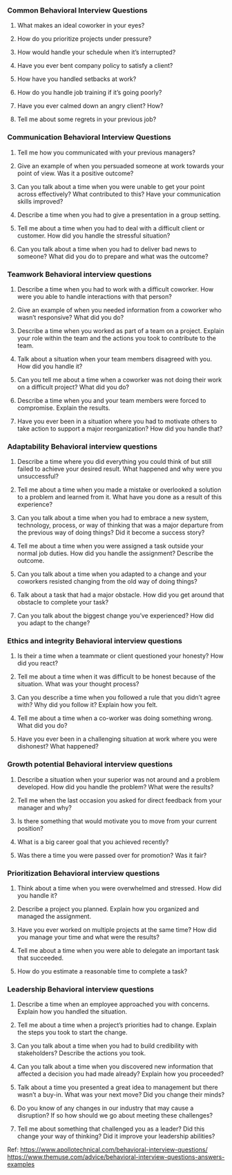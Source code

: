 ### Common Behavioral Interview Questions

1. What makes an ideal coworker in your eyes?

2. How do you prioritize projects under pressure?

3. How would handle your schedule when it’s interrupted?

4. Have you ever bent company policy to satisfy a client?

5. How have you handled setbacks at work?

6. How do you handle job training if it’s going poorly?

7. Have you ever calmed down an angry client? How?

8. Tell me about some regrets in your previous job?

###  Communication Behavioral Interview Questions

1. Tell me how you communicated with your previous managers?

2. Give an example of when you persuaded someone at work towards your point of view. Was it a positive outcome?

3. Can you talk about a time when you were unable to get your point across effectively? What contributed to this? Have your communication skills improved?

4. Describe a time when you had to give a presentation in a group setting.

5. Tell me about a time when you had to deal with a difficult client or customer. How did you handle the stressful situation?

6. Can you talk about a time when you had to deliver bad news to someone? What did you do to prepare and what was the outcome?

### Teamwork Behavioral interview questions

1. Describe a time when you had to work with a difficult coworker. How were you able to handle interactions with that person?

2. Give an example of when you needed information from a coworker who wasn’t responsive? What did you do?

3. Describe a time when you worked as part of a team on a project. Explain your role within the team and the actions you took to contribute to the team. 

4. Talk about a situation when your team members disagreed with you. How did you handle it?

5. Can you tell me about a time when a coworker was not doing their work on a difficult project? What did you do?

6. Describe a time when you and your team members were forced to compromise. Explain the results.

7. Have you ever been in a situation where you had to motivate others to take action to support a major reorganization? How did you handle that?

### Adaptability Behavioral interview questions

1. Describe a time where you did everything you could think of but still failed to achieve your desired result. What happened and why were you unsuccessful?

2. Tell me about a time when you made a mistake or overlooked a solution to a problem and learned from it. What have you done as a result of this experience?

3. Can you talk about a time when you had to embrace a new system, technology, process, or way of thinking that was a major departure from the previous way of doing things? Did it become a success story?

4. Tell me about a time when you were assigned a task outside your normal job duties. How did you handle the assignment? Describe the outcome.

5. Can you talk about a time when you adapted to a change and your coworkers resisted changing from the old way of doing things?

6. Talk about a task that had a major obstacle. How did you get around that obstacle to complete your task?

7. Can you talk about the biggest change you’ve experienced? How did you adapt to the change?

### Ethics and integrity Behavioral interview questions

1. Is their a time when a teammate or client questioned your honesty? How did you react?

2. Tell me about a time when it was difficult to be honest because of the situation. What was your thought process?

3. Can you describe a time when you followed a rule that you didn’t agree with? Why did you follow it? Explain how you felt.

4. Tell me about a time when a co-worker was doing something wrong. What did you do?

5. Have you ever been in a challenging situation at work where you were dishonest? What happened?

### Growth potential Behavioral interview questions

1. Describe a situation when your superior was not around and a problem developed. How did you handle the problem?  What were the results?

2. Tell me when the last occasion you asked for direct feedback from your manager and why? 

3. Is there something that would motivate you to move from your current position?

4. What is a big career goal that you achieved recently?

5. Was there a time you were passed over for promotion? Was it fair?


### Prioritization Behavioral interview questions

1. Think about a time when you were overwhelmed and stressed. How did you handle it?

2. Describe a project you planned. Explain how you organized and managed the assignment.

3. Have you ever worked on multiple projects at the same time? How did you manage your time and what were the results?

4. Tell me about a time when you were able to delegate an important task that succeeded. 

5. How do you estimate a reasonable time to complete a task?


### Leadership Behavioral interview questions

1. Describe a time when an employee approached you with concerns. Explain how you handled the situation.

2. Tell me about a time when a project’s priorities had to change. Explain the steps you took to start the change.

3. Can you talk about a time when you had to build credibility with stakeholders? Describe the actions you took.

4. Can you talk about a time when you discovered new information that affected a decision you had made already? Explain how you proceeded?

5. Talk about a time you presented a great idea to management but there wasn’t a buy-in. What was your next move? Did you change their minds?

6. Do you know of any changes in our industry that may cause a disruption? If so how should we go about meeting these challenges?

7. Tell me about something that challenged you as a leader? Did this change your way of thinking? Did it improve your leadership abilities?


Ref: 
https://www.apollotechnical.com/behavioral-interview-questions/
https://www.themuse.com/advice/behavioral-interview-questions-answers-examples
